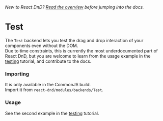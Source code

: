 *New to React DnD? [Read the overview](/docs-overview.html) before jumping into the docs.*

Test
===================

The `Test` backend lets you test the drag and drop interaction of your components even without the DOM.  
Due to time constraints, this is currently the most underdocumented part of React DnD, but you are welcome to learn from the usage example in the [testing](/docs-testing.html) tutorial, and contribute to the docs.

### Importing

It is only available in the CommonJS build.  
Import it from `react-dnd/modules/backends/Test`.

### Usage

See the second example in the [testing](/docs-testing.html) tutorial.